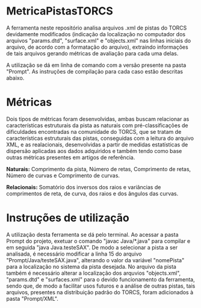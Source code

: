 # MetricaPistasTORCS

A ferramenta neste repositório analisa arquivos .xml de pistas do TORCS devidamente modificados (indicação da localização no computador dos arquivos "params.dtd", "surface.xml" e "objects.xml" nas linhas iniciais do arquivo, de acordo com a formatação do arquivo), extraindo informações de tais arquivos gerando métricas de avaliação para cada uma delas.

A utilização se dá em linha de comando com a versão presente na pasta "Prompt". As instruções de compilação para cada caso estão descritas abaixo.

# Métricas 

Dois tipos de métricas foram desenvolvidas, ambas buscam relacionar as características estruturais da pista as naturais com pré-classificações de dificuldades encontradas na comunidade do TORCS, que se tratam de características estruturais das pistas, conseguidas com a leitura do arquivo XML, e as realacionais, desenvolvidas a partir de medidas estatísticas de dispersão aplicadas aos dados adquiridos e também tendo como base outras métricas presentes em artigos de referência.

  **Naturais:** 
    Comprimento da pista, Número de retas, Comprimento de retas, Número de curvas e Comprimento de curvas.
    
  **Relacionais:**
    Somatório dos inversos dos raios e variâncias de  comprimentos de reta, de curva, dos raios e dos ângulos das curvas.

# Instruções de utilização

A utilização desta ferramenta se dá pelo terminal. Ao acessar a pasta Prompt do projeto, exetuar o comando "javac Java/*.java" para compilar e em seguida "java Java.testeSAX". De modo a selecionar a pista a ser analisada, é necessário modificar a linha 15 do arquivo "Prompt/Java/testeSAX.java", alterando o valor da variável "nomePista" para a localização no sistema da pista desejada. No arquivo da pista também é necessário alterar a localização dos arquvios "objects.xml", "params.dtd" e "surfaces.xml" para o devido funcionamento da ferramenta, sendo que, de modo a facilitar usos futuros e a análise de outras pistas, tais arquivos, presentes na distribuição padrão do TORCS, foram adicionados à pasta "Prompt/XML".
